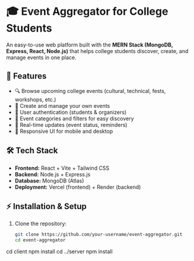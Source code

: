 # 🎓 Event Aggregator for College Students

An easy-to-use web platform built with the **MERN Stack (MongoDB, Express, React, Node.js)** that helps college students discover, create, and manage events in one place.  

## 🚀 Features
- 🔍 Browse upcoming college events (cultural, technical, fests, workshops, etc.)
- 📝 Create and manage your own events
- 👥 User authentication (students & organizers)
- 📅 Event categories and filters for easy discovery
- 💬 Real-time updates (event status, reminders)
- 📱 Responsive UI for mobile and desktop

## 🛠️ Tech Stack
- **Frontend:** React + Vite + Tailwind CSS
- **Backend:** Node.js + Express.js
- **Database:** MongoDB (Atlas)
- **Deployment:** Vercel (frontend) + Render (backend)

## ⚡ Installation & Setup
1. Clone the repository:
   ```bash
   git clone https://github.com/your-username/event-aggregator.git
   cd event-aggregator
cd client
npm install
cd ../server
npm install
